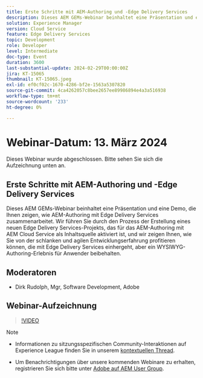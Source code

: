 ```yaml
---
title: Erste Schritte mit AEM-Authoring und -Edge Delivery Services
description: Dieses AEM GEMs-Webinar beinhaltet eine Präsentation und eine Demo, die Ihnen zeigen, wie AEM-Authoring mit Edge Delivery Services zusammenarbeitet. Wir führen Sie durch den Prozess der Erstellung eines neuen Edge Delivery Services-Projekts, das für das AEM-Authoring mit AEM Cloud Service als Inhaltsquelle aktiviert ist, und wir zeigen Ihnen, wie Sie von der schlanken und agilen Entwicklungserfahrung profitieren können, die mit Edge Delivery Services einhergeht, aber ein WYSIWYG-Authoring-Erlebnis für Anwender beibehalten.
solution: Experience Manager
version: Cloud Service
feature: Edge Delivery Services
topic: Development
role: Developer
level: Intermediate
doc-type: Event
duration: 3600
last-substantial-update: 2024-02-29T00:00:00Z
jira: KT-15065
thumbnail: KT-15065.jpeg
exl-id: ef0cf02c-1670-4286-bf2e-1563a5307820
source-git-commit: 4ca4262057c8bee2657ee89986894e4a3a516938
workflow-type: tm+mt
source-wordcount: '233'
ht-degree: 0%

---
```


# Webinar-Datum: 13. März 2024

Dieses Webinar wurde abgeschlossen. Bitte sehen Sie sich die Aufzeichnung unten an.

## Erste Schritte mit AEM-Authoring und -Edge Delivery Services

Dieses AEM GEMs-Webinar beinhaltet eine Präsentation und eine Demo, die Ihnen zeigen, wie AEM-Authoring mit Edge Delivery Services zusammenarbeitet. Wir führen Sie durch den Prozess der Erstellung eines neuen Edge Delivery Services-Projekts, das für das AEM-Authoring mit AEM Cloud Service als Inhaltsquelle aktiviert ist, und wir zeigen Ihnen, wie Sie von der schlanken und agilen Entwicklungserfahrung profitieren können, die mit Edge Delivery Services einhergeht, aber ein WYSIWYG-Authoring-Erlebnis für Anwender beibehalten.

## Moderatoren

* Dirk Rudolph, Mgr, Software Development, Adobe

## Webinar-Aufzeichnung

>[!VIDEO](https://video.tv.adobe.com/v/3427919/)

>[!NOTE]
> 
>* Informationen zu sitzungsspezifischen Community-Interaktionen auf Experience League finden Sie in unserem [kontextuellen Thread](https://adobe.ly/3uIj6D7).
>
>* Um Benachrichtigungen über unsere kommenden Webinare zu erhalten, registrieren Sie sich bitte unter [Adobe auf AEM User Group](https://aem-augs.adobe.com/).
